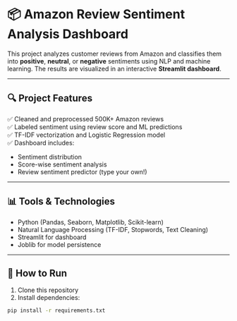 # 📦 Amazon Review Sentiment Analysis Dashboard

This project analyzes customer reviews from Amazon and classifies them into **positive**, **neutral**, or **negative** sentiments using NLP and machine learning. The results are visualized in an interactive **Streamlit dashboard**.

---

## 🔍 Project Features

✅ Cleaned and preprocessed 500K+ Amazon reviews  
✅ Labeled sentiment using review score and ML predictions  
✅ TF-IDF vectorization and Logistic Regression model  
✅ Dashboard includes:
- Sentiment distribution
- Score-wise sentiment analysis
- Review sentiment predictor (type your own!)

---

## 📊 Tools & Technologies

- Python (Pandas, Seaborn, Matplotlib, Scikit-learn)
- Natural Language Processing (TF-IDF, Stopwords, Text Cleaning)
- Streamlit for dashboard
- Joblib for model persistence

---

## 🚀 How to Run

1. Clone this repository
2. Install dependencies:

```bash
pip install -r requirements.txt
